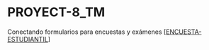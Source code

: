 # PROYECT-8_TM
Conectando formularios para encuestas y exámenes 
[[ENCUESTA-ESTUDIANTIL](https://forms.gle/nVV4VygzxT3PQGz19)]
